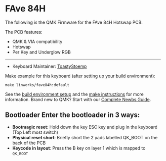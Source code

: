 # FAve 84H

The following is the QMK Firmware for the FAve 84H Hotswap PCB.

The PCB features:
* QMK & VIA compatibility
* Hotswap
* Per Key and Underglow RGB

---

* Keyboard Maintainer: [ToastyStoemp](https://github.com/ToastyStoemp)

Make example for this keyboard (after setting up your build environment):

    make linworks/fave84h:default

See the [build environment setup](https://docs.qmk.fm/#/getting_started_build_tools) and the [make instructions](https://docs.qmk.fm/#/getting_started_make_guide) for more information. Brand new to QMK? Start with our [Complete Newbs Guide](https://docs.qmk.fm/#/newbs).

## Bootloader Enter the bootloader in 3 ways: 
* **Bootmagic reset**: Hold down the key ESC key and plug in the keyboard (Top Left most switch)
* **Physical reset short**: Briefly short the 2 pads labelled QK_BOOT on the back of the PCB
* **Keycode in layout**: Press the B key on layer 1 which is mapped to `QK_BOOT`
